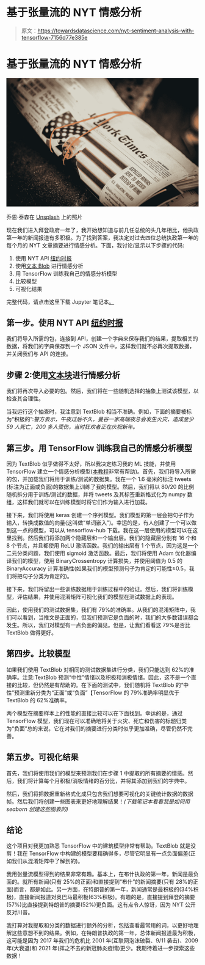 # 基于张量流的 NYT 情感分析

> 原文：<https://towardsdatascience.com/nyt-sentiment-analysis-with-tensorflow-7156d77e385e>

# 基于张量流的 NYT 情感分析

![](img/a334f87d7d9905618eb9657f26ca99ac.png)

乔恩·泰森在 [Unsplash](https://unsplash.com?utm_source=medium&utm_medium=referral) 上的照片

现在我们进入拜登政府一年了，我开始想知道与前几任总统的头几年相比，他执政第一年的新闻报道有多积极。为了找到答案，我决定对过去四位总统执政第一年的每个月的 NYT 文章摘要进行情感分析。下面，我讨论/显示以下步骤的代码:

1.  使用 NYT API [纽约时报](https://github.com/michadenheijer/pynytimes#archive-metadata)
2.  使用[文本 Blob](https://textblob.readthedocs.io/en/dev/) 进行情感分析
3.  用 TensorFlow 训练我自己的情感分析模型
4.  比较模型
5.  可视化结果

完整代码，请点击这里下载 Jupyter 笔记本[。](https://github.com/abode118/NYT-Sentiment-Analysis)

## 第一步。使用 NYT API [纽约时报](https://github.com/michadenheijer/pynytimes#archive-metadata)

我们将导入所需的包，连接到 API，创建一个字典来保存我们的结果，提取相关的数据，将我们的字典保存到一个 JSON 文件中，这样我们就不必再次提取数据，并关闭我们与 API 的连接。

## 步骤 2:使用[文本块](https://textblob.readthedocs.io/en/dev/)进行情感分析

我们将再次导入必要的包。然后，我们将在一些随机选择的抽象上测试该模型，以检查其合理性。

当我运行这个抽查时，我注意到 TextBlob 相当不准确。例如，下面的摘要被标为“积极的”:*警方表示，午夜过后不久，曼谷一家高端夜总会发生火灾，造成至少 59 人死亡，200 多人受伤，当时狂欢者正在庆祝新年。*

## 第三步。用 TensorFlow 训练我自己的情感分析模型

因为 TextBlob 似乎做得不太好，所以我决定练习我的 ML 技能，并使用 TensorFlow 建立一个情感分析模型([本教程](https://jovian.ai/outlink?url=https%3A%2F%2Fwww.tensorflow.org%2Fhub%2Ftutorials%2Ftf2_text_classification)非常有帮助)。首先，我们将导入所需的包，并加载我们将用于训练/测试的数据集。我在一个 1.6 毫米的标注 tweets (标注为正面或负面)的数据集上训练了我的模型。然后，我们将以 80/20 的比例随机拆分用于训练/测试的数据，并将 tweets 及其标签重新格式化为 numpy 数组，这样我们就可以在训练模型时将它们作为输入进行加载。

接下来，我们将使用 keras 创建一个序列模型。我们模型的第一层会把句子作为输入，转换成数值的向量(这叫做“单词嵌入”)。幸运的是，有人创建了一个可以做到这一点的模型，可以从 tensorflow-hub 下载。我在这一层使用的模型可以在这里找到。然后我们将添加两个隐藏层和一个输出层。我们的隐藏层分别有 16 个和 8 个节点，并且都使用 ReLU 激活函数。我们的输出层有 1 个节点，因为这是一个二元分类问题，我们使用 sigmoid 激活函数。最后，我们将使用 Adam 优化器编译我们的模型，使用 BinaryCrossentropy 计算损失，并使用阈值为 0.5 的 BinaryAccuracy 计算准确性(如果我们的模型预测句子为肯定的可能性≥0.5，我们将把句子分类为肯定的)。

接下来，我们将留出一些训练数据用于训练过程中的验证。然后，我们将训练模型，评估结果，并使用混淆矩阵可视化我们的模型在测试数据上的表现。

因此，使用我们的测试数据集，我们有 79%的准确率。从我们的混淆矩阵中，我们可以看到，当推文是正面的，但我们预测它是负面的时，我们的大多数错误都会发生。所以，我们对模型有一点负面的偏见。但是，让我们看看这 79%是否比 TextBlob 做得更好。

## 第四步。比较模型

如果我们使用 TextBlob 对相同的测试数据集进行分类，我们只能达到 62%的准确率。注意:TextBlob 预测“中性”情绪以及积极和消极情绪。因此，这不是一个直接的比较，但仍然是有帮助的。在下面的测试中，我们随机将 TextBlob 的“中性”预测重新分类为“正面”或“负面”【TensorFlow 的 79%准确率明显优于 TextBlob 的 62%准确率。

两个模型在摘要样本上的性能的直接比较可以在下面找到。幸运的是，通过 TensorFlow 模型，我们现在可以准确地将关于火灾、死亡和伤害的标题归类为“负面”总的来说，它在对我们的摘要进行分类时似乎更加准确，尽管仍然不完善。

## 第五步。可视化结果

首先，我们将使用我们的模型来预测我们在步骤 1 中提取的所有摘要的情感。然后，我们将计算每个月积极/消极情绪的百分比，并将其添加到我们的字典中。

然后，我们将把数据重新格式化成只包含我们想要可视化的关键统计数据的数据帧。然后我们将创建一些图表来更好地理解结果！*(下载笔记本看看我是如何用 seaborn 创建这些图表的)*

## 结论

这个项目对我更加熟悉 TensorFlow 中的建筑模型非常有帮助。TextBlob 就是没剪！我在 TensorFlow 中构建的模型要精确得多，尽管它明显有一点负面偏差(正如我们从混淆矩阵中了解到的)。

我用张量流模型得到的结果非常有趣。基本上，在布什执政的第一年，新闻是最负面的。就所有新闻(只有 25%的正面)和直接提到“布什”的新闻摘要(只有 28%的正面)而言，都是如此。另一方面，在特朗普的第一年，新闻通常是最积极的(34%积极)，直接新闻报道对奥巴马最积极(63%积极)。有趣的是，直接提到拜登的摘要(57%)比直接提到特朗普的摘要(52%)更负面。这有点令人惊讶，因为 NYT 公开反对川普。

我打算对我提取和分类的数据进行额外的分析，包括查看最常用的词，以更好地理解这些意想不到的结果。例如，在特朗普执政的第一年，总体新闻报道最为积极，这可能是因为 2017 年我们的危机比 2001 年(互联网泡沫破裂、9/11 袭击)、2009 年(大衰退)和 2021 年(挥之不去的新冠肺炎疫情)更少。我期待着进一步探索这些数据！